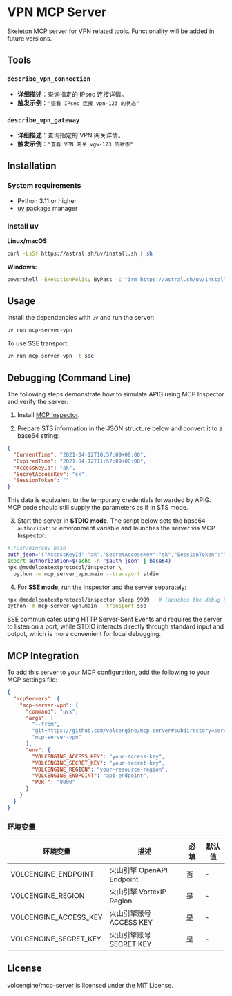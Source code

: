 # VPN MCP Server

Skeleton MCP server for VPN related tools. Functionality will be added in future versions.

## Tools

### `describe_vpn_connection`

- **详细描述**：查询指定的 IPsec 连接详情。
- **触发示例**：`"查看 IPsec 连接 vpn-123 的状态"`


### `describe_vpn_gateway`

- **详细描述**：查询指定的 VPN 网关详情。
- **触发示例**：`"查看 VPN 网关 vgw-123 的状态"`

## Installation

### System requirements
- Python 3.11 or higher
- [uv](https://github.com/astral-sh/uv) package manager

### Install uv
**Linux/macOS:**
```bash
curl -LsSf https://astral.sh/uv/install.sh | sh
```

**Windows:**
```bash
powershell -ExecutionPolicy ByPass -c "irm https://astral.sh/uv/install.ps1 | iex"
```

## Usage
Install the dependencies with `uv` and run the server:

```bash
uv run mcp-server-vpn
```

To use SSE transport:
```bash
uv run mcp-server-vpn -t sse
```

## Debugging (Command Line)

The following steps demonstrate how to simulate APIG using MCP Inspector and verify the server:

1. Install [MCP Inspector](https://modelcontextprotocol.io/docs/tools/inspector).

2. Prepare STS information in the JSON structure below and convert it to a base64 string:

```json
{
  "CurrentTime": "2021-04-12T10:57:09+08:00",
  "ExpiredTime": "2021-04-12T11:57:09+08:00",
  "AccessKeyId": "ak",
  "SecretAccessKey": "sk",
  "SessionToken": ""
}
```

This data is equivalent to the temporary credentials forwarded by APIG. MCP code should still supply the parameters as if in STS mode.

3. Start the server in **STDIO mode**. The script below sets the base64 `authorization` environment variable and launches the server via MCP Inspector:

```bash
#!/usr/bin/env bash
auth_json='{"AccessKeyId":"ak","SecretAccessKey":"sk","SessionToken":""}'
export authorization=$(echo -n "$auth_json" | base64)
npx @modelcontextprotocol/inspector \
  python -m mcp_server_vpn.main --transport stdio
```

4. For **SSE mode**, run the inspector and the server separately:

```bash
npx @modelcontextprotocol/inspector sleep 9999   # launches the debug UI
python -m mcp_server_vpn.main --transport sse
```

SSE communicates using HTTP Server-Sent Events and requires the server to listen on a port, while STDIO interacts directly through standard input and output, which is more convenient for local debugging.

## MCP Integration

To add this server to your MCP configuration, add the following to your MCP settings file:

```json
{
  "mcpServers": {
    "mcp-server-vpn": {
      "command": "uvx",
      "args": [
        "--from",
        "git+https://github.com/volcengine/mcp-server#subdirectory=server/mcp_server_vpn",
        "mcp-server-vpn"
      ],
      "env": {
        "VOLCENGINE_ACCESS_KEY": "your-access-key",
        "VOLCENGINE_SECRET_KEY": "your-secret-key",
        "VOLCENGINE_REGION": "your-resource-region",
        "VOLCENGINE_ENDPOINT": "api-endpoint",
        "PORT": "8000"
      }
    }
  }
}

```

### 环境变量

| 环境变量 | 描述 | 必填 | 默认值 |
| --- | --- | --- | --- |
| VOLCENGINE_ENDPOINT | 火山引擎 OpenAPI Endpoint | 否 | - |
| VOLCENGINE_REGION | 火山引擎 VortexIP Region | 是 | - |
| VOLCENGINE_ACCESS_KEY | 火山引擎账号 ACCESS KEY | 是 | - |
| VOLCENGINE_SECRET_KEY | 火山引擎账号 SECRET KEY | 是 | - |

## License

volcengine/mcp-server is licensed under the MIT License.
